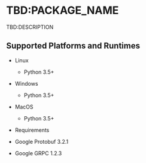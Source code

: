 # TBD:PACKAGE_NAME

TBD:DESCRIPTION


## Supported Platforms and Runtimes

* Linux

   - Python 3.5+

* Windows

   - Python 3.5+

* MacOS

   - Python 3.5+


* Requirements

 * Google Protobuf 3.2.1
 * Google GRPC 1.2.3

